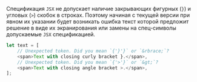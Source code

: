 Спецификация `JSX` не допускает наличие закрывающих фигурных (`}`) и угловых (`>`) скобок в строках. Поэтому начиная с текущей версии при явном их указании будет возникать ошибка текст которой предложит решение в виде их экранирования или замены на спец-символы допускаемые `JSX` спецификацией.

`````typescript
let text = [
    // Unexpected token. Did you mean `{'}'}` or `&rbrace;`?
    <span>Text with closing curly bracket }.</span>,
    // Unexpected token. Did you mean `{'>'}` or `&gt;`?
    <span>Text with closing angle bracket >.</span>,
];

`````
